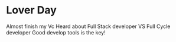# Lover Day
Almost finish my Vc
Heard about Full Stack developer VS Full Cycle developer
Good develop tools is the key!
